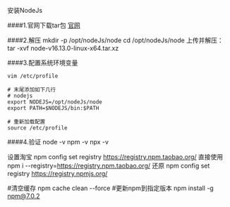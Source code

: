 安装NodeJs


####1.官网下载tar包
[官网](https://nodejs.org/zh-cn/download/)

####2.解压
mkdir -p /opt/nodeJs/node
cd /opt/nodeJs/node
上传并解压：
tar -xvf node-v16.13.0-linux-x64.tar.xz

####3.配置系统环境变量
```shell script
vim /etc/profile

# 末尾添加如下几行
# nodejs
export NODEJS=/opt/nodeJs/node
export PATH=$NODEJS/bin:$PATH

# 重新加载配置
source /etc/profile
```

####4.验证
node -v
npm -v
npx -v

设置淘宝
npm config set registry https://registry.npm.taobao.org/
直接使用
npm i --registry=https://registry.npm.taobao.org/
还原
npm config set registry https://registry.npmjs.org/




#清空缓存
npm cache clean --force
#更新npm到指定版本
npm install -g npm@7.0.2
